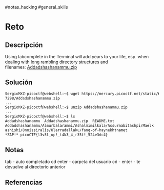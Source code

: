 #notas_hacking #general_skills
# Reto
## Descripción
Using tabcomplete in the Terminal will add years to your life, esp. when dealing with long rambling directory structures and filenames: [Addadshashanammu.zip](https://mercury.picoctf.net/static/659efd595171e4c40378be6a2e9b7298/Addadshashanammu.zip)
## Solución
```bash
SergioMXZ-picoctf@webshell:~$ wget https://mercury.picoctf.net/static/659efd595171e4c40378be6a2e9b
7298/Addadshashanammu.zip
...
SergioMXZ-picoctf@webshell:~$ unzip Addadshashanammu.zip 
...
SergioMXZ-picoctf@webshell:~$ ls
Addadshashanammu  Addadshashanammu.zip  README.txt
Addadshashanammu/Almurbalarammi/Ashalmimilkala/Assurnabitashpi/Maelk
ashishi/Onnissiralis/Ularradallaku/fang-of-haynekhtnamet 
*ZAP!* picoCTF{l3v3l_up!_t4k3_4_r35t!_524e3dc4}
```
## Notas
tab - auto completado
cd enter - carpeta del usuario
cd - enter - te devuelve al directorio anterior
## Referencias
